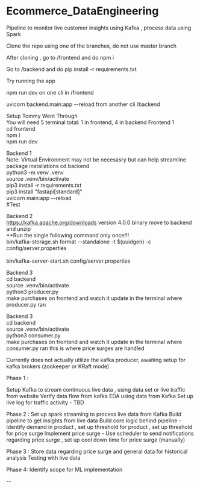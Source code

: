 # Ecommerce_DataEngineering
Pipeline to monitor live customer insights using Kafka , process data using Spark 

Clone the repo using one of the branches, do not use master branch 

After cloning , go to /frontend and do npm i 

Go to /backend and do pip install -r requirements.txt

Try running the app 

npm run dev on one cli in /frontend
  
uvicorn backend.main:app --reload from another cli /backend


Setup Tommy Went Through<br/>
You will need 5 terminal total: 1 in frontend, 4 in backend
Frontend 1<br/>
cd frontend<br/>
npm i<br/>
npm run dev<br/>

Backend 1<br/>
Note: Virtual Environment may not be necesasry but can help streamline package installations
cd backend<br/>
python3 -m venv .venv<br/>
source .venv/bin/activate<br/>
pip3 install -r requirements.txt<br/>
pip3 install "fastapi[standard]"<br/>
uvicorn main:app --reload<br/>
#Test

Backend 2<br/>
https://kafka.apache.org/downloads version 4.0.0 binary move to backend and unzip <br/>
**Run the single following command only once!!!<br/>
bin/kafka-storage.sh format --standalone -t $(uuidgen) -c config/server.properties <br/><br/>
bin/kafka-server-start.sh config/server.properties <br/>

Backend 3<br/>
cd backend<br/>
source .venv/bin/activate<br/>
python3 producer.py<br/>
make purchases on frontend and watch it update in the terminal where producer.py ran<br/>

Backend 3<br/>
cd backend<br/>
source .venv/bin/activate<br/>
python3 consumer.py<br/>
make purchases on frontend and watch it update in the terminal where consumer.py ran this is where price surges are handled<br/>


Currently does not actually utilize the kafka producer, awaiting setup for kafka brokers (zookeeper or KRaft mode)

Phase 1 :

Setup Kafka to stream continuous live data , using data set or live traffic from website
Verify data flow from kafka 
EDA using data from Kafka
Set up live log for traffic activity - TBD 






Phase 2 :
Set up spark streaming to process live data from Kafka 
Build pipeline to get insights from live data
Build core logic behind pipeline - Identify demand in product , set up threshold for product , set up threshold for price surge 
Implement price surge - Use scheduler to send notifications regarding price surge , set up cool down time for price surge (manually)

Phase 3 :
Store data regarding price surge and general data for historical analysis
Testing with live data 

Phase 4:
Identify scope for ML implementation 

--
